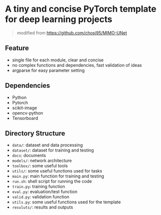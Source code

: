 # A tiny and concise PyTorch template for deep learning projects

> modified from https://github.com/chosj95/MIMO-UNet


## Feature

- single file for each module, clear and concise
- no complex functions and dependencies, fast validation of ideas
- argparse for easy parameter setting

## Dependencies
- Python
- Pytorch
- scikit-image
- opencv-python
- Tensorboard

## Directory Structure
- `data/`: dataset and data processing
- `dataset/`: dataset for training and testing
- `docs`: documents
- `models/`: network architecture
- `toolbox/`: some useful tools
- `utils/`: some useful functions used for tasks
- `main.py`: main function for training and testing
- `run.sh`: shell script for running the code
- `train.py`: training function
- `eval.py`: evaluation/test function
- `valid.py`: validation function
- `utils.py`: some useful functions used for the template
- `resuluts/`: results and outputs



